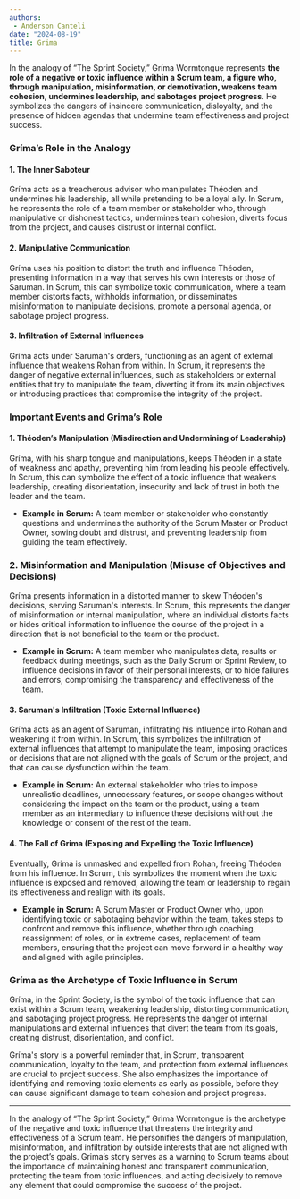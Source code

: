 ```yaml
---
authors:
 - Anderson Canteli
date: "2024-08-19"
title: Grima
---
```


In the analogy of “The Sprint Society,” Gríma Wormtongue represents **the role of a negative or toxic influence within a Scrum team, a figure who, through manipulation, misinformation, or demotivation, weakens team cohesion, undermines leadership, and sabotages project progress**. He symbolizes the dangers of insincere communication, disloyalty, and the presence of hidden agendas that undermine team effectiveness and project success.



<!--more-->

### **Gríma’s Role in the Analogy**

#### **1. The Inner Saboteur**
Gríma acts as a treacherous advisor who manipulates Théoden and undermines his leadership, all while pretending to be a loyal ally. In Scrum, he represents the role of a team member or stakeholder who, through manipulative or dishonest tactics, undermines team cohesion, diverts focus from the project, and causes distrust or internal conflict.

#### **2. Manipulative Communication**
Gríma uses his position to distort the truth and influence Théoden, presenting information in a way that serves his own interests or those of Saruman. In Scrum, this can symbolize toxic communication, where a team member distorts facts, withholds information, or disseminates misinformation to manipulate decisions, promote a personal agenda, or sabotage project progress.

#### **3. Infiltration of External Influences**
Gríma acts under Saruman's orders, functioning as an agent of external influence that weakens Rohan from within. In Scrum, it represents the danger of negative external influences, such as stakeholders or external entities that try to manipulate the team, diverting it from its main objectives or introducing practices that compromise the integrity of the project.

### **Important Events and Grima’s Role**

#### **1. Théoden’s Manipulation (Misdirection and Undermining of Leadership)**
Gríma, with his sharp tongue and manipulations, keeps Théoden in a state of weakness and apathy, preventing him from leading his people effectively. In Scrum, this can symbolize the effect of a toxic influence that weakens leadership, creating disorientation, insecurity and lack of trust in both the leader and the team.

- **Example in Scrum:** A team member or stakeholder who constantly questions and undermines the authority of the Scrum Master or Product Owner, sowing doubt and distrust, and preventing leadership from guiding the team effectively.

### **2. Misinformation and Manipulation (Misuse of Objectives and Decisions)**
Gríma presents information in a distorted manner to skew Théoden's decisions, serving Saruman's interests. In Scrum, this represents the danger of misinformation or internal manipulation, where an individual distorts facts or hides critical information to influence the course of the project in a direction that is not beneficial to the team or the product.

- **Example in Scrum:** A team member who manipulates data, results or feedback during meetings, such as the Daily Scrum or Sprint Review, to influence decisions in favor of their personal interests, or to hide failures and errors, compromising the transparency and effectiveness of the team.

#### **3. Saruman's Infiltration (Toxic External Influence)**
Gríma acts as an agent of Saruman, infiltrating his influence into Rohan and weakening it from within. In Scrum, this symbolizes the infiltration of external influences that attempt to manipulate the team, imposing practices or decisions that are not aligned with the goals of Scrum or the project, and that can cause dysfunction within the team.

- **Example in Scrum:** An external stakeholder who tries to impose unrealistic deadlines, unnecessary features, or scope changes without considering the impact on the team or the product, using a team member as an intermediary to influence these decisions without the knowledge or consent of the rest of the team.

#### **4. The Fall of Grima (Exposing and Expelling the Toxic Influence)**
Eventually, Grima is unmasked and expelled from Rohan, freeing Théoden from his influence. In Scrum, this symbolizes the moment when the toxic influence is exposed and removed, allowing the team or leadership to regain its effectiveness and realign with its goals.

- **Example in Scrum:** A Scrum Master or Product Owner who, upon identifying toxic or sabotaging behavior within the team, takes steps to confront and remove this influence, whether through coaching, reassignment of roles, or in extreme cases, replacement of team members, ensuring that the project can move forward in a healthy way and aligned with agile principles.

### **Gríma as the Archetype of Toxic Influence in Scrum**

Gríma, in the Sprint Society, is the symbol of the toxic influence that can exist within a Scrum team, weakening leadership, distorting communication, and sabotaging project progress. He represents the danger of internal manipulations and external influences that divert the team from its goals, creating distrust, disorientation, and conflict.

Gríma's story is a powerful reminder that, in Scrum, transparent communication, loyalty to the team, and protection from external influences are crucial to project success. She also emphasizes the importance of identifying and removing toxic elements as early as possible, before they can cause significant damage to team cohesion and project progress.

---

In the analogy of “The Sprint Society,” Grima Wormtongue is the archetype of the negative and toxic influence that threatens the integrity and effectiveness of a Scrum team. He personifies the dangers of manipulation, misinformation, and infiltration by outside interests that are not aligned with the project’s goals. Grima’s story serves as a warning to Scrum teams about the importance of maintaining honest and transparent communication, protecting the team from toxic influences, and acting decisively to remove any element that could compromise the success of the project.